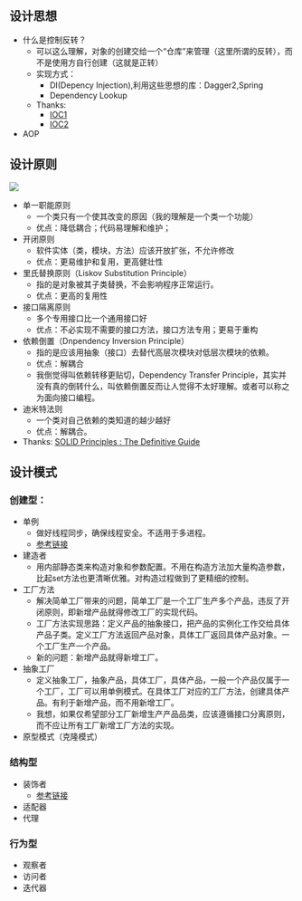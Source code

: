 ## 设计思想
- 什么是控制反转？
    - 可以这么理解，对象的创建交给一个“仓库”来管理（这里所谓的反转），而不是使用方自行创建（这就是正转）
    - 实现方式：
        - DI(Depency Injection),利用这些思想的库：Dagger2,Spring
        - Dependency Lookup
    - Thanks:
        - [IOC1](http://sishuok.com/forum/blogPost/list/2427.html)
        - [IOC2](https://www.cnblogs.com/maxstack/p/7516097.html)
- AOP
## 设计原则
![](https://cdn-images-1.medium.com/max/1600/1*ykdDqm06KRI1XDtv34b2BQ.png)
- 单一职能原则
    - 一个类只有一个使其改变的原因（我的理解是一个类一个功能）
    - 优点：降低耦合；代码易理解和维护；
- 开闭原则
    - 软件实体（类，模块，方法）应该开放扩张，不允许修改
    - 优点：更易维护和复用，更高健壮性
- 里氏替换原则（Liskov Substitution Principle）
    - 指的是对象被其子类替换，不会影响程序正常运行。
    - 优点：更高的复用性
- 接口隔离原则
    - 多个专用接口比一个通用接口好
    - 优点：不必实现不需要的接口方法，接口方法专用；更易于重构
- 依赖倒置（Dnpendency Inversion Principle）
    - 指的是应该用抽象（接口）去替代高层次模块对低层次模块的依赖。
    - 优点：解耦合
    - 我倒觉得叫依赖转移更贴切，Dependency Transfer Principle，其实并没有真的倒转什么，叫依赖倒置反而让人觉得不太好理解。或者可以称之为面向接口编程。
- 迪米特法则
    - 一个类对自己依赖的类知道的越少越好
    - 优点：解耦合。
- Thanks: [SOLID Principles : The Definitive Guide](https://android.jlelse.eu/solid-principles-the-definitive-guide-75e30a284dea)
## 设计模式
###  创建型：
- 单例
    - 做好线程同步，确保线程安全。不适用于多进程。
    - [参考链接](https://coolshell.cn/articles/265.html)
- 建造者
    - 用内部静态类来构造对象和参数配置。不用在构造方法加大量构造参数，比起set方法也更清晰优雅。对构造过程做到了更精细的控制。
- 工厂方法
    - 解决简单工厂带来的问题，简单工厂是一个工厂生产多个产品，违反了开闭原则，即新增产品就得修改工厂的实现代码。
    - 工厂方法实现思路：定义产品的抽象接口，把产品的实例化工作交给具体产品子类。定义工厂方法返回产品对象，具体工厂返回具体产品对象。一个工厂生产一个产品。
    - 新的问题：新增产品就得新增工厂。
- 抽象工厂
    - 定义抽象工厂，抽象产品，具体工厂，具体产品，一般一个产品仅属于一个工厂，工厂可以用单例模式。在具体工厂对应的工厂方法，创建具体产品。有利于新增产品，而不用新增工厂。
    - 我想，如果仅希望部分工厂新增生产产品品类，应该遵循接口分离原则，而不应让所有工厂新增工厂方法的实现。
- 原型模式（克隆模式）
    
### 结构型    
- 装饰者
    - [参考链接](https://www.jianshu.com/p/c26b9b4a9d9e)
- 适配器
- 代理
### 行为型
- 观察者
- 访问者
- 迭代器